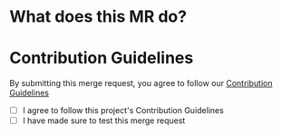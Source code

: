 <!-- Thanks for taking the time to make Sharkey better!  -->

# **What does this MR do?**
<!-- Please give us a brief description of what this PR does. -->

# **Contribution Guidelines**
By submitting this merge request, you agree to follow our [Contribution Guidelines](https://activitypub.software/TransFem-org/Sharkey/-/blob/develop/CONTRIBUTING.md)
- [ ] I agree to follow this project's Contribution Guidelines
- [ ] I have made sure to test this merge request

<!-- Uncomment if your merge request has multiple authors -->
<!-- Co-authored-by: Name <email@email.com> -->
